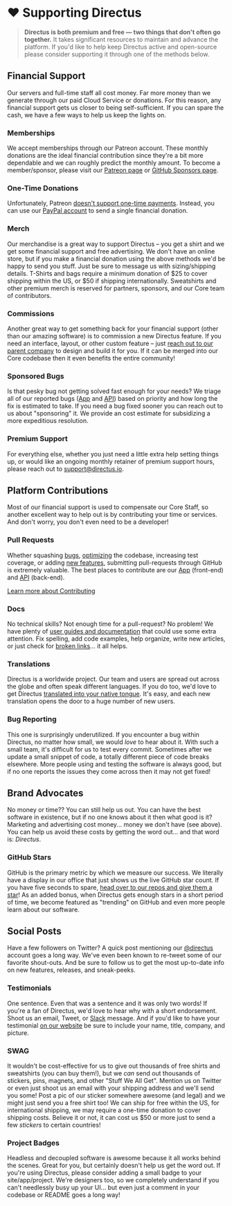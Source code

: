 # ❤️ Supporting Directus

> **Directus is both premium and free — two things that don't often go together.** It takes significant resources to maintain and advance the platform. If you'd like to help keep Directus active and open-source please consider supporting it through one of the methods below.

## Financial Support

Our servers and full-time staff all cost money. Far more money than we generate through our paid Cloud Service or donations. For this reason, any financial support gets us closer to being self-sufficient. If you can spare the cash, we have a few ways to help us keep the lights on.

### Memberships

We accept memberships through our Patreon account. These monthly donations are the ideal financial contribution since  they're a bit more dependable and we can roughly predict the monthly amount. To become a member/sponsor, please visit our [Patreon page](https://www.patreon.com/directus) or [GitHub Sponsors page](https://github.com/sponsors/directus).

### One-Time Donations

Unfortunately, Patreon [doesn't support one-time payments](https://patreon.zendesk.com/hc/en-us/articles/204606215-Can-I-make-a-one-time-payment). Instead, you can use our [PayPal account](https://paypal.me/supportdirectus) to send a single financial donation.

### Merch

Our merchandise is a great way to support Directus – you get a shirt and we get some financial support and free advertising. We don't have an online store, but if you make a financial donation using the above methods we'd be happy to send you stuff. Just be sure to message us with sizing/shipping details. T-Shirts and bags require a minimum donation of $25 to cover shipping within the US, or $50 if shipping internationally. Sweatshirts and other premium merch is reserved for partners, sponsors, and our Core team of contributors.

### Commissions

Another great way to get something back for your financial support (other than our amazing software) is to commission a new Directus feature. If you need an interface, layout, or other custom feature – just [reach out to our parent company](mailto:contact@rngr.org?subject=Directus+Commission+Inquiry) to design and build it for you. If it can be merged into our Core codebase then it even benefits the entire community!

### Sponsored Bugs

Is that pesky bug not getting solved fast enough for your needs? We triage all of our reported bugs ([App](https://github.com/directus/app/projects/17) and [API](https://github.com/directus/api/projects/17)) based on priority and how long the fix is estimated to take. If you need a bug fixed sooner you can reach out to us about "sponsoring" it. We provide an cost estimate for subsidizing a more expeditious resolution.

### Premium Support

For everything else, whether you just need a little extra help setting things up, or would like an ongoing monthly retainer of premium support hours, please reach out to [support@directus.io](mailto:support@directus.io).

## Platform Contributions

Most of our financial support is used to compensate our Core Staff, so another excellent way to help out is by contributing your time or services. And don't worry, you don't even need to be a developer!

### Pull Requests

Whether squashing [bugs](https://github.com/directus/app/issues?q=is%3Aopen+is%3Aissue+label%3Abug), [optimizing](https://github.com/directus/app/issues?q=is%3Aopen+is%3Aissue+label%3Aoptimization) the codebase, increasing test coverage, or adding [new features](https://github.com/directus/app/issues?q=is%3Aopen+is%3Aissue+label%3Aenhancement), submitting pull-requests through GitHub is extremely valuable. The best places to contribute are our [App](https://github.com/directus/app) (front-end) and [API](https://github.com/directus/api) (back-end).

[Learn more about Contributing](/getting-started/contributing.md)

### Docs

No technical skills? Not enough time for a pull-request? No problem! We have plenty of [user guides and documentation](https://docs.directus.io/) that could use some extra attention. Fix spelling, add code examples, help organize, write new articles, or just check for [broken links](#)... it all helps.

### Translations

Directus is a worldwide project. Our team and users are spread out across the globe and often speak different languages. If you do too, we'd love to get Directus [translated into your native tongue](https://locales.directus.io/). It's easy, and each new translation opens the door to a huge number of new users.

### Bug Reporting

This one is surprisingly underutilized. If you encounter a bug within Directus, no matter how small, we would _love_ to hear about it. With such a small team, it's difficult for us to test every commit. Sometimes after we update a small snippet of code, a totally different piece of code breaks elsewhere. More people using and testing the software is always good, but if no one reports the issues they come across then it may not get fixed!

## Brand Advocates

No money or time?? You can still help us out. You can have the best software in existence, but if no one knows about it then what good is it? Marketing and advertising cost money... money we don't have (see above). You can help us avoid these costs by getting the word out... and that word is: _Directus_.

### GitHub Stars

GitHub is the primary metric by which we measure our success. We literally have a display in our office that just shows us the live GitHub star count. If you have five seconds to spare, [head over to our repos and give them a star](https://github.com/directus/directus)! As an added bonus, when Directus gets enough stars in a short period of time, we become featured as "trending" on GitHub and even more people learn about our software.

## Social Posts

Have a few followers on Twitter? A quick post mentioning our [@directus](https://twitter.com/directus) account goes a long way. We've even been known to re-tweet some of our favorite shout-outs. And be sure to follow us to get the most up-to-date info on new features, releases, and sneak-peeks.

### Testimonials

One sentence. Even that was a sentence and it was only two words! If you're a fan of Directus, we'd love to hear why with a short endorsement. Shoot us an email, Tweet, or [Slack](https://directus.chat) message. And if you'd like to have your testimonial [on our website](https://directus.io/#testimonials) be sure to include your name, title, company, and picture.

### SWAG

It wouldn't be cost-effective for us to give out thousands of free shirts and sweatshirts (you can buy them!), but we _can_ send out thousands of stickers, pins, magnets, and other "Stuff We All Get". Mention us on Twitter or even just shoot us an email with your shipping address and we'll send you some! Post a pic of our sticker somewhere awesome (and legal) and we might just send you a free shirt too! We can ship for free within the US, for international shipping, we may require a one-time donation to cover shipping costs. Believe it or not, it can cost us $50 or more just to send a few _stickers_ to certain countries!

### Project Badges

Headless and decoupled software is awesome because it all works behind the scenes. Great for you, but certainly doesn't help us get the word out. If you're using Directus, please consider adding a small badge to your site/app/project. We're designers too, so we completely understand if you can't needlessly busy up your UI... but even just a comment in your codebase or README goes a long way!
